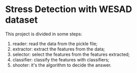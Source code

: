 # Stress Detection with WESAD dataset

This project is divided in some steps:
1. reader: read the data from the pickle file;
2. extractor: extract the features from the data;
3. selector: select the features from the features extracted;
4. classifier: classify the features with classifiers;
5. shooter: it's the algorithm to decide the answer.